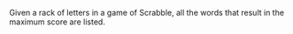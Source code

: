 Given a rack of letters in a game of Scrabble, all the 
words that result in the maximum score are listed.
